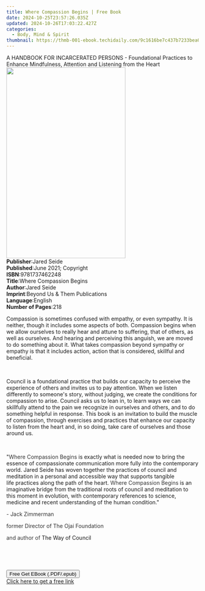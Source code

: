 ```yaml
---
title: Where Compassion Begins | Free Book
date: 2024-10-25T23:57:26.035Z
updated: 2024-10-26T17:03:22.427Z
categories:
  - Body, Mind & Spirit
thumbnail: https://thmb-001-ebook.techidaily.com/9c1616be7c437b7233bea064ba99c0210b30725a7726045c826a4f9d117b7ce7.jpg
---
```

<main id="book-container">
  <div class="flex flex-col">
    <div class="book-brief flex-1 py-6 px-4 sm:p-6 md:py-10 md:px-8">
      <!-- brief-->
      <div class="book-brief-main">
        A HANDBOOK FOR INCARCERATED PERSONS - Foundational Practices to Enhance
        Mindfulness, Attention and Listening from the Heart
      </div>
    </div>
    <div
      class="book-meta-info flex-1 grid gap-4 col-start-1 col-end-3 row-start-1 sm:mb-6 sm:grid-cols-4 lg:gap-6 lg:col-start-2 lg:row-end-6 lg:row-span-6 lg:mb-0"
    >
      <div
        class="book-meta-info-left place-content-center mt-4 p-4 text-sm leading-6 col-start-2 col-span-2 dark:text-slate-400"
      >
        <img
          class="w-full h-500 object-cover rounded-lg sm:h-255 sm:col-span-2 lg:col-span-full"
          src="https://img-001-ebook.techidaily.com/5b15e29fbf20a6825f5c7fe23e13f9a45a1c97986556d8077c8a416391fcd50a.jpg"
          alt=""
          width="312"
          height="500"
        />
      </div>
      <div
        class="book-meta-info-right mt-2 col-start-1 row-start-2 col-span-3 self-center"
      >
        <!-- meta data  -->
        <div class="flex flex-col px-4 md:px-8">
          <div class="flex-1">
            <strong>Publisher</strong>:<span class="px-2">Jared Seide</span>
          </div>
          <div class="flex-1">
            <strong>Published</strong>:<span class="px-2"
              >June 2021; Copyright</span
            >
          </div>
          <div class="flex-1">
            <strong>ISBN</strong>:<span class="px-2">9781737462248</span>
          </div>
          <div class="flex-1">
            <strong>Title</strong>:<span class="px-2"
              >Where Compassion Begins</span
            >
          </div>
          <div class="flex-1">
            <strong>Author</strong>:<span class="px-2">Jared Seide</span>
          </div>
          <div class="flex-1">
            <strong>Imprint</strong>:<span class="px-2"
              >Beyond Us &amp; Them Publications</span
            >
          </div>
          <div class="flex-1">
            <strong>Language</strong>:<span class="px-2">English</span>
          </div>
          <div class="flex-1">
            <strong>Number of Pages</strong>:<span class="px-2">218</span>
          </div>
        </div>
      </div>
    </div>
    <div class="book-description flex-1 py-6 px-4 sm:p-6 md:py-10 md:px-8">
      <div class="book-description-main">
        <div accordion-content="" id="description">
          <p>
            Compassion is sometimes confused with empathy, or even sympathy. It
            is neither, though it includes some aspects of both. Compassion
            begins when we allow ourselves to really hear and attune to
            suffering, that of others, as well as ourselves. And hearing and
            perceiving this anguish, we are moved to do something about it. What
            takes compassion beyond sympathy or empathy is that it includes
            action, action that is considered, skillful and beneficial.
          </p>
          <p><br /></p>
          <p>
            Council is a foundational practice that builds our capacity to
            perceive the experience of others and invites us to pay attention.
            When we listen differently to someone's story, without judging, we
            create the conditions for compassion to arise. Council asks us to
            lean in, to learn ways we can skillfully attend to the pain we
            recognize in ourselves and others, and to do something helpful in
            response. This book is an invitation to build the muscle of
            compassion, through exercises and practices that enhance our
            capacity to listen from the heart and, in so doing, take care of
            ourselves and those around us.
          </p>
          <p><br /></p>
          <p>
            "<span style="color: rgb(51, 51, 51)">Where Compassion Begins</span
            >&nbsp;is exactly what is needed now to bring the essence&nbsp;of
            compassionate communication more fully into the contemporary world.
            Jared Seide has woven together the practices of council and
            meditation in a personal and accessible way that supports tangible
            life&nbsp;practices along the path of the heart.&nbsp;<span
              style="color: rgb(51, 51, 51)"
              >Where Compassion Begins</span
            >&nbsp;is an imaginative bridge from the&nbsp;traditional roots of
            council and meditation to this moment in evolution, with
            contemporary references&nbsp;to science, medicine and recent
            understanding of the human condition."
          </p>
          <p>
            <span style="color: rgb(51, 51, 51)">-&nbsp;Jack Zimmerman</span>
          </p>
          <p>
            <span style="color: rgb(51, 51, 51)"
              >former Director of The Ojai Foundation</span
            >
          </p>
          <p>
            <span style="color: rgb(51, 51, 51)">and author of&nbsp;</span>The
            Way of Council
          </p>
          <p><br /></p>
          <p><br /></p>
        </div>
        <div class="accordion-fader"></div>
      </div>
    </div>
    <div class="book-excerpts flex-1 py-6 px-4 sm:p-6 md:py-10 md:px-8"></div>
    <div
      class="book-about-author flex-1 py-6 px-4 sm:p-6 md:py-10 md:px-8"
    ></div>
    <div class="book-free-get flex-1 py-6 px-4 sm:p-6 md:py-10 md:px-8">
      <button
        id="btn-free-get"
        class="bg-blue-500 hover:bg-blue-700 text-white font-bold py-2 px-4 rounded"
      >
        Free Get EBook (.PDF/.epub)
      </button>
      <div id="countdown-display" class="px-2 text-lg mt-2"></div>
      <a
        id="free-link"
        class="hidden bg-blue-500 hover:bg-blue-700 text-white font-bold py-2 px-4 rounded"
        href="https://www.ebooks.com/en-us/book/210360085/where-compassion-begins/jared-seide/"
        target="_blank"
        >Click here to get a free link</a
      >
    </div>
    <script>
      let countdownTime = 0;
      let countdownInterval = null;
      document
        .getElementById('btn-free-get')
        .addEventListener('click', startCountdown);
      function startCountdown() {
        countdownTime = new Date().getTime() + 60000 * 3;
        countdownInterval = setInterval(updateCountdown, 1000);
        document.getElementById('btn-free-get').disabled = true;
        document
          .getElementById('btn-free-get')
          .classList.add('bg-gray-500', 'cursor-not-allowed');
      }
      function updateCountdown() {
        let currentTime = new Date().getTime();
        let timeLeft = countdownTime - currentTime;
        let secondsLeft = Math.floor(timeLeft / 1000);
        document.getElementById('countdown-display').innerHTML =
          `Remaining time: ${secondsLeft} seconds.`;
        if (secondsLeft <= 0) {
          clearInterval(countdownInterval);
          document.getElementById('btn-free-get').classList.add('hidden');
          document.getElementById('free-link').classList.remove('hidden');
          document.getElementById('countdown-display').innerHTML = '';
        }
      }
    </script>
  </div>
</main>

<ins class="adsbygoogle"
      style="display:block"
      data-ad-client="ca-pub-7571918770474297"
      data-ad-slot="8358498916"
      data-ad-format="auto"
      data-full-width-responsive="true"></ins>
    